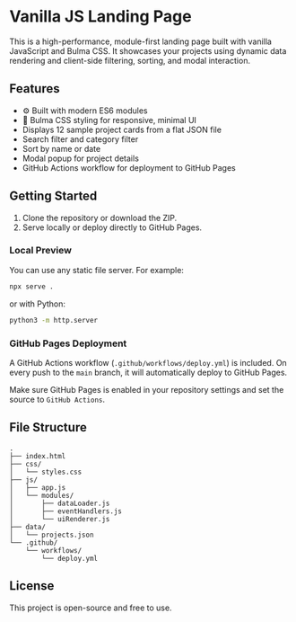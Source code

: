 # Vanilla JS Landing Page

This is a high-performance, module-first landing page built with vanilla JavaScript and Bulma CSS. It showcases your projects using dynamic data rendering and client-side filtering, sorting, and modal interaction.

## Features

- ⚙️ Built with modern ES6 modules
- 🧩 Bulma CSS styling for responsive, minimal UI
- Displays 12 sample project cards from a flat JSON file
- Search filter and category filter
- Sort by name or date
- Modal popup for project details
- GitHub Actions workflow for deployment to GitHub Pages

## Getting Started

1. Clone the repository or download the ZIP.
2. Serve locally or deploy directly to GitHub Pages.

### Local Preview

You can use any static file server. For example:

```bash
npx serve .
```

or with Python:

```bash
python3 -m http.server
```

### GitHub Pages Deployment

A GitHub Actions workflow (`.github/workflows/deploy.yml`) is included. On every push to the `main` branch, it will automatically deploy to GitHub Pages.

Make sure GitHub Pages is enabled in your repository settings and set the source to `GitHub Actions`.

## File Structure

```
.
├── index.html
├── css/
│   └── styles.css
├── js/
│   ├── app.js
│   └── modules/
│       ├── dataLoader.js
│       ├── eventHandlers.js
│       └── uiRenderer.js
├── data/
│   └── projects.json
└── .github/
    └── workflows/
        └── deploy.yml
```

## License

This project is open-source and free to use.
